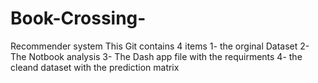 # Book-Crossing-
Recommender system
This Git contains 4 items
1- the orginal Dataset 
2- The Notbook analysis
3- The Dash app file with the requirments 
4- the cleand dataset with the prediction matrix
